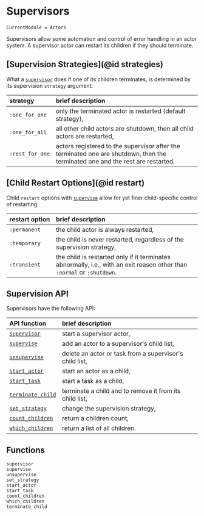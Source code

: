 # Supervisors

```@meta
CurrentModule = Actors
```

Supervisors allow some automation and control of error handling in an actor system. A supervisor actor can restart its children if they should terminate.

## [Supervision Strategies](@id strategies)

What a [`supervisor`](@ref) does if one of its children terminates, is determined by its supervision `strategy` argument:

| strategy | brief description |
|:---------|:------------------|
| `:one_for_one` | only the terminated actor is restarted (default strategy), |
| `:one_for_all` | all other child actors are shutdown, then all child actors are restarted, |
| `:rest_for_one` | actors registered to the supervisor after the terminated one are shutdown, then the terminated one and the rest are restarted. |

## [Child Restart Options](@id restart)

Child `restart` options with [`supervise`](@ref) allow for yet finer child-specific control of restarting:

| restart option | brief description |
|:---------------|:------------------|
| `:permanent` |  the child actor is always restarted, |
| `:temporary` | the child is never restarted, regardless of the supervision strategy, |
| `:transient` | the child is restarted only if it terminates abnormally, i.e., with an exit reason other than `:normal` or `:shutdown`. |

## Supervision API

Supervisors have the following API:

| API function | brief description |
|:-------------|:------------------|
| [`supervisor`](@ref) | start a supervisor actor, |
| [`supervise`](@ref) | add an actor to a supervisor's child list, |
| [`unsupervise`](@ref) | delete an actor or task from a supervisor's child list, |
| [`start_actor`](@ref) | start an actor as a child, |
| [`start_task`](@ref) | start a task as a child, |
| [`terminate_child`](@ref) | terminate a child and to remove it from its child list, |
| [`set_strategy`](@ref) | change the supervision strategy, |
| [`count_children`](@ref) | return a children count, |
| [`which_children`](@ref) | return a list of all children. |

## Functions

```@docs
supervisor
supervise
unsupervise
set_strategy
start_actor
start_task
count_children
which_children
terminate_child
```
